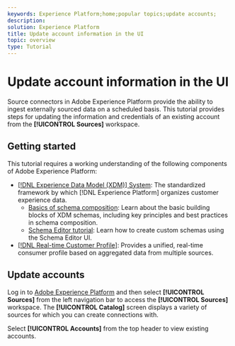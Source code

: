 ```yaml
---
keywords: Experience Platform;home;popular topics;update accounts;
description: 
solution: Experience Platform
title: Update account information in the UI
topic: overview
type: Tutorial
---
```


# Update account information in the UI

Source connectors in Adobe Experience Platform provide the ability to ingest externally sourced data on a scheduled basis. This tutorial provides steps for updating the information and credentials of an existing account from the **[!UICONTROL Sources]** workspace.

## Getting started

This tutorial requires a working understanding of the following components of Adobe Experience Platform:

- [[!DNL Experience Data Model (XDM)] System](../../../xdm/home.md): The standardized framework by which [!DNL Experience Platform] organizes customer experience data.
  - [Basics of schema composition](../../../xdm/schema/composition.md): Learn about the basic building blocks of XDM schemas, including key principles and best practices in schema composition.
  - [Schema Editor tutorial](../../../xdm/tutorials/create-schema-ui.md): Learn how to create custom schemas using the Schema Editor UI.
- [[!DNL Real-time Customer Profile]](../../../profile/home.md): Provides a unified, real-time consumer profile based on aggregated data from multiple sources.

## Update accounts

Log in to [Adobe Experience Platform](https://platform.adobe.com) and then select **[!UICONTROL Sources]** from the left navigation bar to access the **[!UICONTROL Sources]** workspace. The **[!UICONTROL Catalog]** screen displays a variety of sources for which you can create connections with.

Select **[!UICONTROL Accounts]** from the top header to view existing accounts.
